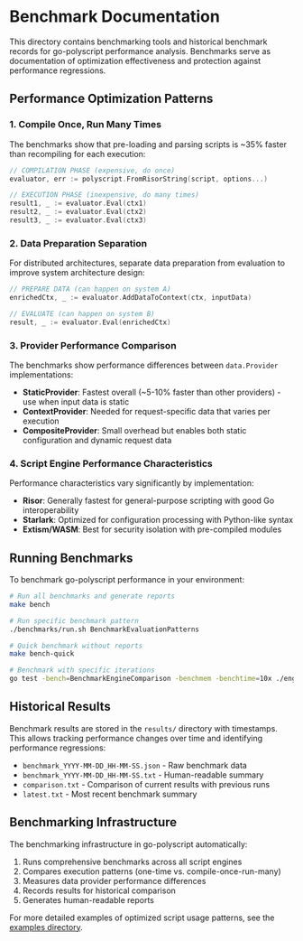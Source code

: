 # Benchmark Documentation

This directory contains benchmarking tools and historical benchmark records for go-polyscript performance analysis. Benchmarks serve as documentation of optimization effectiveness and protection against performance regressions.

## Performance Optimization Patterns

### 1. Compile Once, Run Many Times

The benchmarks show that pre-loading and parsing scripts is ~35% faster than recompiling for each execution:

```go
// COMPILATION PHASE (expensive, do once)
evaluator, err := polyscript.FromRisorString(script, options...)

// EXECUTION PHASE (inexpensive, do many times)
result1, _ := evaluator.Eval(ctx1)
result2, _ := evaluator.Eval(ctx2)
result3, _ := evaluator.Eval(ctx3)
```

### 2. Data Preparation Separation

For distributed architectures, separate data preparation from evaluation to improve system architecture design:

```go
// PREPARE DATA (can happen on system A)
enrichedCtx, _ := evaluator.AddDataToContext(ctx, inputData)

// EVALUATE (can happen on system B)
result, _ := evaluator.Eval(enrichedCtx)
```

### 3. Provider Performance Comparison

The benchmarks show performance differences between `data.Provider` implementations:

- **StaticProvider**: Fastest overall (~5-10% faster than other providers) - use when input data is static
- **ContextProvider**: Needed for request-specific data that varies per execution
- **CompositeProvider**: Small overhead but enables both static configuration and dynamic request data

### 4. Script Engine Performance Characteristics

Performance characteristics vary significantly by implementation:

- **Risor**: Generally fastest for general-purpose scripting with good Go interoperability
- **Starlark**: Optimized for configuration processing with Python-like syntax
- **Extism/WASM**: Best for security isolation with pre-compiled modules

## Running Benchmarks

To benchmark go-polyscript performance in your environment:

```bash
# Run all benchmarks and generate reports
make bench

# Run specific benchmark pattern
./benchmarks/run.sh BenchmarkEvaluationPatterns

# Quick benchmark without reports
make bench-quick

# Benchmark with specific iterations
go test -bench=BenchmarkEngineComparison -benchmem -benchtime=10x ./engines/benchmarks
```

## Historical Results

Benchmark results are stored in the `results/` directory with timestamps. This allows tracking performance changes over time and identifying performance regressions:

- `benchmark_YYYY-MM-DD_HH-MM-SS.json` - Raw benchmark data
- `benchmark_YYYY-MM-DD_HH-MM-SS.txt` - Human-readable summary
- `comparison.txt` - Comparison of current results with previous runs
- `latest.txt` - Most recent benchmark summary

## Benchmarking Infrastructure

The benchmarking infrastructure in go-polyscript automatically:

1. Runs comprehensive benchmarks across all script engines
2. Compares execution patterns (one-time vs. compile-once-run-many)
3. Measures data provider performance differences
4. Records results for historical comparison
5. Generates human-readable reports

For more detailed examples of optimized script usage patterns, see the [examples directory](../examples/).
